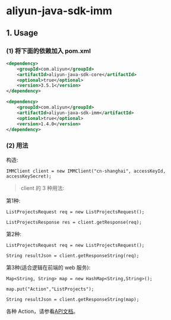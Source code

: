 # aliyun-java-sdk-imm


## 1. Usage

### (1) 将下面的依赖加入 pom.xml

```xml
<dependency>
    <groupId>com.aliyun</groupId>
    <artifactId>aliyun-java-sdk-core</artifactId>
    <optional>true</optional>
    <version>3.5.1</version>
</dependency>

<dependency>
    <groupId>com.aliyun</groupId>
    <artifactId>aliyun-java-sdk-imm</artifactId>
    <optional>true</optional>
    <version>1.4.0</version>
</dependency>
```

### (2) 用法

构造:

```
IMMClient client = new IMMClient("cn-shanghai", accessKeyId, accessKeySecret);
```

> client 的 3 种用法:

第1种:

```
ListProjectsRequest req = new ListProjectsRequest();

ListProjectsResponse res = client.getResponse(req);
```

第2种:

```
ListProjectsRequest req = new ListProjectsRequest();

String resultJson = client.getResponseString(req);
```

第3种(适合逻辑在前端的 web 服务):

```
Map<String, String> map = new HashMap<String,String>();

map.put("Action","ListProjects");

String resultJson = client.getResponseString(map);
```

各种 Action，请参看[API文档](https://help.aliyun.com/document_detail/63881.html)。

